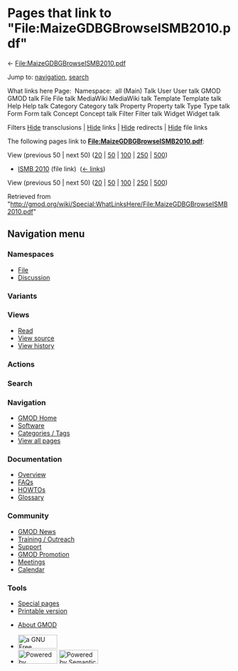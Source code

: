 <div id="mw-page-base" class="noprint">

</div>

<div id="mw-head-base" class="noprint">

</div>

<div id="content" class="mw-body" role="main">

<span id="top"></span>

<div id="mw-js-message" style="display:none;">

</div>



# <span dir="auto">Pages that link to "File:MaizeGDBGBrowseISMB2010.pdf"</span>

<div id="bodyContent">

<div id="contentSub">

←
[File:MaizeGDBGBrowseISMB2010.pdf](/wiki/File:MaizeGDBGBrowseISMB2010.pdf "File:MaizeGDBGBrowseISMB2010.pdf")

</div>

<div id="jump-to-nav" class="mw-jump">

Jump to: [navigation](#mw-navigation), [search](#p-search)

</div>

<div id="mw-content-text">

What links here Page:  Namespace:  all (Main) Talk User User talk GMOD
GMOD talk File File talk MediaWiki MediaWiki talk Template Template talk
Help Help talk Category Category talk Property Property talk Type Type
talk Form Form talk Concept Concept talk Filter Filter talk Widget
Widget talk

Filters
[Hide](/mediawiki/index.php?title=Special:WhatLinksHere/File:MaizeGDBGBrowseISMB2010.pdf&hidetrans=1 "Special:WhatLinksHere/File:MaizeGDBGBrowseISMB2010.pdf")
transclusions \|
[Hide](/mediawiki/index.php?title=Special:WhatLinksHere/File:MaizeGDBGBrowseISMB2010.pdf&hidelinks=1 "Special:WhatLinksHere/File:MaizeGDBGBrowseISMB2010.pdf")
links \|
[Hide](/mediawiki/index.php?title=Special:WhatLinksHere/File:MaizeGDBGBrowseISMB2010.pdf&hideredirs=1 "Special:WhatLinksHere/File:MaizeGDBGBrowseISMB2010.pdf")
redirects \|
[Hide](/mediawiki/index.php?title=Special:WhatLinksHere/File:MaizeGDBGBrowseISMB2010.pdf&hideimages=1 "Special:WhatLinksHere/File:MaizeGDBGBrowseISMB2010.pdf")
file links

The following pages link to
**[File:MaizeGDBGBrowseISMB2010.pdf](/wiki/File:MaizeGDBGBrowseISMB2010.pdf "File:MaizeGDBGBrowseISMB2010.pdf")**:

View (previous 50 \| next 50)
([20](/mediawiki/index.php?title=Special:WhatLinksHere/File:MaizeGDBGBrowseISMB2010.pdf&limit=20 "Special:WhatLinksHere/File:MaizeGDBGBrowseISMB2010.pdf")
\|
[50](/mediawiki/index.php?title=Special:WhatLinksHere/File:MaizeGDBGBrowseISMB2010.pdf&limit=50 "Special:WhatLinksHere/File:MaizeGDBGBrowseISMB2010.pdf")
\|
[100](/mediawiki/index.php?title=Special:WhatLinksHere/File:MaizeGDBGBrowseISMB2010.pdf&limit=100 "Special:WhatLinksHere/File:MaizeGDBGBrowseISMB2010.pdf")
\|
[250](/mediawiki/index.php?title=Special:WhatLinksHere/File:MaizeGDBGBrowseISMB2010.pdf&limit=250 "Special:WhatLinksHere/File:MaizeGDBGBrowseISMB2010.pdf")
\|
[500](/mediawiki/index.php?title=Special:WhatLinksHere/File:MaizeGDBGBrowseISMB2010.pdf&limit=500 "Special:WhatLinksHere/File:MaizeGDBGBrowseISMB2010.pdf"))

- [ISMB 2010](/wiki/ISMB_2010 "ISMB 2010") (file link) ‎
  <span class="mw-whatlinkshere-tools">([←
  links](/mediawiki/index.php?title=Special:WhatLinksHere&target=ISMB+2010 "Special:WhatLinksHere"))</span>

View (previous 50 \| next 50)
([20](/mediawiki/index.php?title=Special:WhatLinksHere/File:MaizeGDBGBrowseISMB2010.pdf&limit=20 "Special:WhatLinksHere/File:MaizeGDBGBrowseISMB2010.pdf")
\|
[50](/mediawiki/index.php?title=Special:WhatLinksHere/File:MaizeGDBGBrowseISMB2010.pdf&limit=50 "Special:WhatLinksHere/File:MaizeGDBGBrowseISMB2010.pdf")
\|
[100](/mediawiki/index.php?title=Special:WhatLinksHere/File:MaizeGDBGBrowseISMB2010.pdf&limit=100 "Special:WhatLinksHere/File:MaizeGDBGBrowseISMB2010.pdf")
\|
[250](/mediawiki/index.php?title=Special:WhatLinksHere/File:MaizeGDBGBrowseISMB2010.pdf&limit=250 "Special:WhatLinksHere/File:MaizeGDBGBrowseISMB2010.pdf")
\|
[500](/mediawiki/index.php?title=Special:WhatLinksHere/File:MaizeGDBGBrowseISMB2010.pdf&limit=500 "Special:WhatLinksHere/File:MaizeGDBGBrowseISMB2010.pdf"))

</div>

<div class="printfooter">

Retrieved from
"<http://gmod.org/wiki/Special:WhatLinksHere/File:MaizeGDBGBrowseISMB2010.pdf>"

</div>

<div id="catlinks" class="catlinks catlinks-allhidden">

</div>

<div class="visualClear">

</div>

</div>

</div>

<div id="mw-navigation">

## Navigation menu

<div id="mw-head">



<div id="left-navigation">

<div id="p-namespaces" class="vectorTabs" role="navigation"
aria-labelledby="p-namespaces-label">

### Namespaces

- <span id="ca-nstab-image"><a href="/wiki/File:MaizeGDBGBrowseISMB2010.pdf" accesskey="c"
  title="View the file page [c]">File</a></span>
- <span id="ca-talk"><a
  href="/mediawiki/index.php?title=File_talk:MaizeGDBGBrowseISMB2010.pdf&amp;action=edit&amp;redlink=1"
  accesskey="t"
  title="Discussion about the content page [t]">Discussion</a></span>

</div>

<div id="p-variants" class="vectorMenu emptyPortlet" role="navigation"
aria-labelledby="p-variants-label">

### 

### Variants[](#)

<div class="menu">

</div>

</div>

</div>

<div id="right-navigation">

<div id="p-views" class="vectorTabs" role="navigation"
aria-labelledby="p-views-label">

### Views

- <span id="ca-view">[Read](/wiki/File:MaizeGDBGBrowseISMB2010.pdf)</span>
- <span id="ca-viewsource"><a
  href="/mediawiki/index.php?title=File:MaizeGDBGBrowseISMB2010.pdf&amp;action=edit"
  accesskey="e" title="This page is protected.
  You can view its source [e]">View source</a></span>
- <span id="ca-history"><a
  href="/mediawiki/index.php?title=File:MaizeGDBGBrowseISMB2010.pdf&amp;action=history"
  accesskey="h" title="Past revisions of this page [h]">View history</a></span>

</div>

<div id="p-cactions" class="vectorMenu emptyPortlet" role="navigation"
aria-labelledby="p-cactions-label">

### Actions[](#)

<div class="menu">

</div>

</div>

<div id="p-search" role="search">

### Search

<div id="simpleSearch">

</div>

</div>

</div>

</div>

<div id="mw-panel">

<div id="p-logo" role="banner">

<a href="/wiki/Main_Page"
style="background-image: url(http://gmod.org/images/GMOD-cogs.png);"
title="Visit the main page"></a>

</div>

<div id="p-Navigation" class="portal" role="navigation"
aria-labelledby="p-Navigation-label">

### Navigation

<div class="body">

- <span id="n-GMOD-Home">[GMOD Home](/wiki/Main_Page)</span>
- <span id="n-Software">[Software](/wiki/GMOD_Components)</span>
- <span id="n-Categories-.2F-Tags">[Categories /
  Tags](/wiki/Categories)</span>
- <span id="n-View-all-pages">[View all
  pages](/wiki/Special:AllPages)</span>

</div>

</div>

<div id="p-Documentation" class="portal" role="navigation"
aria-labelledby="p-Documentation-label">

### Documentation

<div class="body">

- <span id="n-Overview">[Overview](/wiki/Overview)</span>
- <span id="n-FAQs">[FAQs](/wiki/Category:FAQ)</span>
- <span id="n-HOWTOs">[HOWTOs](/wiki/Category:HOWTO)</span>
- <span id="n-Glossary">[Glossary](/wiki/Glossary)</span>

</div>

</div>

<div id="p-Community" class="portal" role="navigation"
aria-labelledby="p-Community-label">

### Community

<div class="body">

- <span id="n-GMOD-News">[GMOD News](/wiki/GMOD_News)</span>
- <span id="n-Training-.2F-Outreach">[Training /
  Outreach](/wiki/Training_and_Outreach)</span>
- <span id="n-Support">[Support](/wiki/Support)</span>
- <span id="n-GMOD-Promotion">[GMOD
  Promotion](/wiki/GMOD_Promotion)</span>
- <span id="n-Meetings">[Meetings](/wiki/Meetings)</span>
- <span id="n-Calendar">[Calendar](/wiki/Calendar)</span>

</div>

</div>

<div id="p-tb" class="portal" role="navigation"
aria-labelledby="p-tb-label">

### Tools

<div class="body">

- <span id="t-specialpages"><a href="/wiki/Special:SpecialPages" accesskey="q"
  title="A list of all special pages [q]">Special pages</a></span>
- <span id="t-print"><a
  href="/mediawiki/index.php?title=Special:WhatLinksHere/File:MaizeGDBGBrowseISMB2010.pdf&amp;printable=yes"
  rel="alternate" accesskey="p"
  title="Printable version of this page [p]">Printable version</a></span>

</div>

</div>

</div>

</div>

<div id="footer" role="contentinfo">

- <span id="footer-places-about">[About
  GMOD](/wiki/GMOD:About "GMOD:About")</span>

<!-- -->

- <span id="footer-copyrightico">[<img src="http://www.gnu.org/graphics/gfdl-logo-small.png" width="88"
  height="31" alt="a GNU Free Documentation License" />](http://www.gnu.org/licenses/fdl-1.3.html)</span>
- <span id="footer-poweredbyico">[<img src="/mediawiki/skins/common/images/poweredby_mediawiki_88x31.png"
  width="88" height="31" alt="Powered by MediaWiki" />](//www.mediawiki.org/)
  [<img
  src="/mediawiki/extensions/SemanticMediaWiki/includes/../resources/images/smw_button.png"
  width="88" height="31" alt="Powered by Semantic MediaWiki" />](https://www.semantic-mediawiki.org/wiki/Semantic_MediaWiki)</span>

<div style="clear:both">

</div>

</div>
